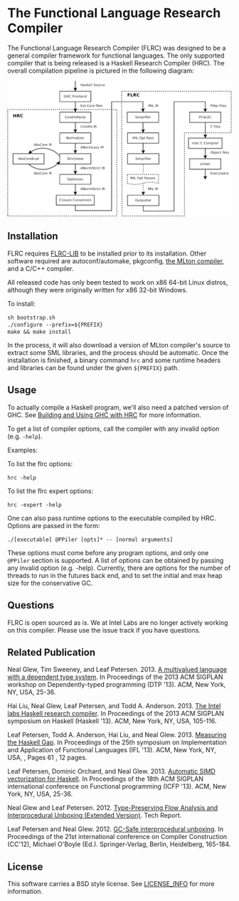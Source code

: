 # The Functional Language Research Compiler

The Functional Language Research Compiler (FLRC) was designed to be a general
compiler framework for functional languages. The only supported compiler that
is being released is a Haskell Research Compiler (HRC). The overall compilation
pipeline is pictured in the following diagram:

![HRC and FLRC Compilation Pipeline](doc/flrc-pipeline.png)

## Installation

FLRC requires [FLRC-LIB] to be installed prior to its installation.
Other software required are autoconf/automake, pkgconfig, [the MLton
compiler][mlton], and a C/C++ compiler. 

All released code has only been tested to work on x86 64-bit Linux distros,
although they were originally written for x86 32-bit Windows.

To install:

```
sh bootstrap.sh
./configure --prefix=${PREFIX}
make && make install
```

In the process, it will also download a version of MLton compiler's source to
extract some SML libraries, and the process should be automatic. Once the
installation is finished, a binary command `hrc` and some runtime headers and
libraries can be found under the given `${PREFIX}` path.

## Usage

To actually compile a Haskell program, we'll also need a patched version of
GHC. See [Building and Using GHC with HRC](doc/building-ghc.md) for more
information.

To get a list of compiler options, call the compiler with any invalid
option (e.g. `-help`).

Examples:

To list the flrc options:

```
hrc -help
```

To list the flrc expert options:

```
hrc -expert -help
```

One can also pass runtime options to the executable compiled by HRC.  Options
are passed in the form:

```
./[executable] @PPiler [opts]* -- [normal arguments]
```

These options must come before any program options, and only one `@PPiler`
section is supported. A list of options can be obtained by passing any invalid
option (e.g. -help).  Currently, there are options for the number of threads to
run in the futures back end, and to set the initial and max heap size for the
conservative GC.

## Questions

FLRC is open sourced as is. We at Intel Labs are no longer actively working on
this compiler. Please use the issue track if you have questions.

## Related Publication

Neal Glew, Tim Sweeney, and Leaf Petersen. 2013. [A multivalued language with a dependent type system](http://dl.acm.org/citation.cfm?doid=2502409.2502412). In Proceedings of the 2013 ACM SIGPLAN workshop on Dependently-typed programming (DTP '13). ACM, New York, NY, USA, 25-36.

Hai Liu, Neal Glew, Leaf Petersen, and Todd A. Anderson. 2013. [The Intel labs Haskell research compiler](https://dl.acm.org/citation.cfm?id=2503779). In Proceedings of the 2013 ACM SIGPLAN symposium on Haskell (Haskell '13). ACM, New York, NY, USA, 105-116.

Leaf Petersen, Todd A. Anderson, Hai Liu, and Neal Glew. 2013. [Measuring the Haskell Gap](http://dl.acm.org/citation.cfm?doid=2620678.2620685). In Proceedings of the 25th symposium on Implementation and Application of Functional Languages (IFL '13). ACM, New York, NY, USA, , Pages 61 , 12 pages. 

Leaf Petersen, Dominic Orchard, and Neal Glew. 2013. [Automatic SIMD vectorization for Haskell](http://dl.acm.org/citation.cfm?doid=2500365.2500605). In Proceedings of the 18th ACM SIGPLAN international conference on Functional programming (ICFP '13). ACM, New York, NY, USA, 25-36.

Neal Glew and Leaf Petersen. 2012. [Type-Preserving Flow Analysis and Interprocedural Unboxing (Extended Version)](https://arxiv.org/abs/1203.1986). Tech Report.

Leaf Petersen and Neal Glew. 2012. [GC-Safe interprocedural unboxing](http://dl.acm.org/citation.cfm?id=2259242). In Proceedings of the 21st international conference on Compiler Construction (CC'12), Michael O'Boyle (Ed.). Springer-Verlag, Berlin, Heidelberg, 165-184. 

## License

This software carries a BSD style license. See [LICENSE_INFO](LICENSE_INFO.txt) for more information.
 

[flrc-lib]: https://github.com/IntelLabs/flrc-lib
[mlton]: http://mlton.org

